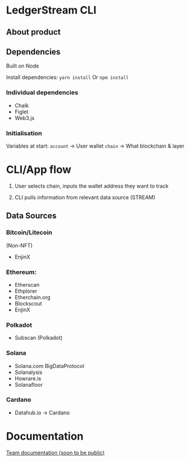 # LedgerStream CLI
## About product

## Dependencies
Built on Node
<!-- Look into py alternatives || (or) make python friendly for interactivity with other applications in DAO Jones -->

Install dependencies:
`yarn install`
Or
`npm install`

### Individual dependencies
* Chalk
* Figlet
* Web3.js

### Initialisation
Variables at start:
`account` -> User wallet
`chain` -> What blockchain & layer

# CLI/App flow
1. User selects chain, inputs the wallet address they want to track
<!-- Do we verify if the address is the correct for the selected chain?
-->
2. CLI pulls information from relevant data source (STREAM)

<!-- Let's look into pros & cons of anonymity vs inputting their account, authenticating it somehow etc -->

<!--Action points
 KEYBASE
TERMINAL
GIFT
CONTRIBUTORS
JAZZ UP CLI -> animations, minigames (while waiting) etc


ORGANISATION ORGANISATION ORGANISATION OF FILES & EXPLANATION IN DOCUMENTATION-->

## Data Sources
### Bitcoin/Litecoin
(Non-NFT)
* EnjinX

### Ethereum:
* Etherscan
* Ethplorer
* Etherchain.org
* Blockscout
* EnjinX

### Polkadot
* Subscan (Polkadot)

### Solana
* Solana.com BigDataProtocol
* Solanalysis
* Howrare.is
* Solanafloor

### Cardano
* Datahub.io -> Cardano

# Documentation
[Team documentation (soon to be  public)](https://www.notion.so/sk-ledgerstream/Data-Source-Links-4e11bd0cf8664d7da6cbad8c9be30e7a)